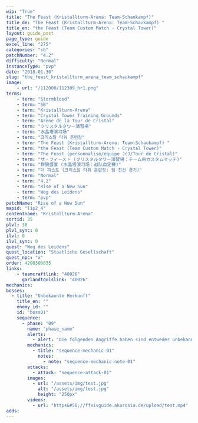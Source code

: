 ```yaml
---
wip: "True"
title: "The Feast (Kristallturm-Arena: Team-Schaukampf)"
title_de: "The Feast (Kristallturm-Arena: Team-Schaukampf) "
title_en: "the Feast (Team Custom Match - Crystal Tower)"
layout: guide_post
page_type: guide
excel_line: "275"
categories: "sb"
patchNumber: "4.2"
difficulty: "Normal"
instanceType: "pvp"
date: "2018.01.30"
slug: "the_feast_kristallturm_arena_team_schaukampf"
image:
    - url: "/112000/112309_hr1.png"
terms:
    - term: "Stormblood"
    - term: "SB"
    - term: "Kristallturm-Arena"
    - term: "Crystal Tower Training Grounds"
    - term: "Arène de la Tour de Cristal"
    - term: "クリスタルタワー演習場"
    - term: "水晶塔演习场"
    - term: "크리스탈 타워 훈련장"
    - term: "The Feast (Kristallturm-Arena: Team-Schaukampf) "
    - term: "the Feast (Team Custom Match - Crystal Tower)"
    - term: "The Feast (personnalisé/équipe JcJ/Tour de Cristal)"
    - term: "ザ・フィースト (クリスタルタワー演習場：チーム用カスタムマッチ)"
    - term: "群狼盛宴 (水晶塔演习场：战队自定赛)"
    - term: "더 피스트 (크리스탈 타워 훈련장: 팀 친선 경기)"
    - term: "Normal"
    - term: "4.2"
    - term: "Rise of a New Sun"
    - term: "Weg des Leidens"
    - term: "pvp"
patchName: "Rise of a New Sun"
mapid: "l1p2_4"
contentname: "Kristallturm-Arena"
sortid: 35
plvl: 30
plvl_sync: 0
ilvl: 0
ilvl_sync: 0
quest: "Weg des Leidens"
quest_location: "Staatliche Gesellschaft"
quest_npc: "x"
order: 4200300035
links:
    - teamcraftlink: "40026"
      garlandtoolslink: "40026"
mechanics:
bosses:
  - title: "Unbekannte Herkunft"
    title_en: ""
    enemy_id: ""
    id: "boss01"
    sequence:
      - phase: "09"
        name: "phase_name"
        alerts:
          - alert: "Die folgenden Angriffe haben sind entweder unbekannt oder haben keine klare Herkunft"
        mechanics:
          - title: "sequence-mechanic-01"
            notes:
              - note: "sequence-mechanic-note-01"
        attacks:
          - attack: "sequence-attack-01"
        images:
          - url: "/assets/img/test.jpg"
            alt: "/assets/img/test.jpg"
            height: "250px"
        videos:
          - url: "https&#58;//ffxivguide.akurosia.de/upload/test.mp4"
adds:
---
```

